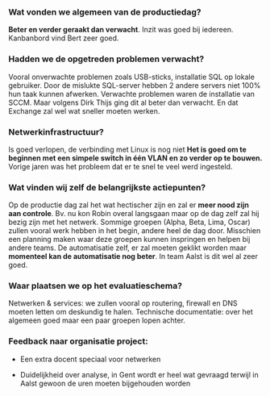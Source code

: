 ### Wat vonden we algemeen van de productiedag?

**Beter en verder geraakt dan verwacht**. Inzit was goed bij iedereen. Kanbanbord vind Bert zeer goed.

### Hadden we de opgetreden problemen verwacht?

Vooral onverwachte problemen zoals USB-sticks, installatie SQL op lokale gebruiker. Door de mislukte SQL-server hebben 2 andere servers niet 100% hun taak kunnen afwerken. Verwachte problemen waren de installatie van SCCM. Maar volgens Dirk Thijs ging dit al beter dan verwacht. En dat Exchange zal wel wat sneller moeten werken.

### Netwerkinfrastructuur?

Is goed verlopen, de verbinding met Linux is nog niet 
**Het is goed om te beginnen met een simpele switch in één VLAN en zo verder op te bouwen.** 
Vorige jaren was het probleem dat er te snel te veel werd ingesteld.

### Wat vinden wij zelf de belangrijkste actiepunten?

Op de productie dag zal het wat hectischer zijn en zal er **meer nood zijn aan controle**. Bv. nu kon Robin overal langsgaan maar op de dag zelf zal hij bezig zijn met het netwerk. 
Sommige groepen (Alpha, Beta, Lima, Oscar) zullen vooral werk hebben in het begin, andere heel de dag door. Misschien een planning maken waar deze groepen kunnen inspringen en helpen bij andere teams.
De automatisatie zelf, er zal moeten geklikt worden maar **momenteel kan de automatisatie nog beter**. In team Aalst is dit wel al zeer goed.

### Waar plaatsen we op het evaluatieschema?

Netwerken & services: we zullen vooral op routering, firewall en DNS moeten letten om deskundig te halen.
Technische documentatie: over het algemeen goed maar een paar groepen lopen achter.


### Feedback naar organisatie project:

-	Een extra docent speciaal voor netwerken

-	Duidelijkheid over analyse, in Gent wordt er heel wat gevraagd terwijl in Aalst gewoon de uren moeten bijgehouden worden
